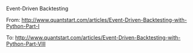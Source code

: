Event-Driven Backtesting

From: http://www.quantstart.com/articles/Event-Driven-Backtesting-with-Python-Part-I

To: http://www.quantstart.com/articles/Event-Driven-Backtesting-with-Python-Part-VIII

